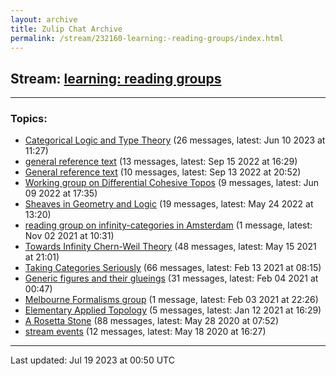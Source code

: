 ```yaml
---
layout: archive
title: Zulip Chat Archive
permalink: /stream/232160-learning:-reading-groups/index.html
---
```


## Stream: [learning: reading groups](https://mattecapu.github.io/ct-zulip-archive/stream/232160-learning:-reading-groups/index.html)
---

### Topics:

* [Categorical Logic and Type Theory](topic/topic_Categorical.20Logic.20and.20Type.20Theory.html) (26 messages, latest: Jun 10 2023 at 11:27)
* [general reference text](topic/topic_general.20reference.20text.html) (13 messages, latest: Sep 15 2022 at 16:29)
* [General reference text](topic/topic_General.20reference.20text.html) (10 messages, latest: Sep 13 2022 at 20:52)
* [Working group on Differential Cohesive Topos](topic/topic_Working.20group.20on.20Differential.20Cohesive.20Topos.html) (9 messages, latest: Jun 09 2022 at 17:35)
* [Sheaves in Geometry and Logic](topic/topic_Sheaves.20in.20Geometry.20and.20Logic.html) (19 messages, latest: May 24 2022 at 13:20)
* [reading group on infinity-categories in Amsterdam](topic/topic_reading.20group.20on.20infinity-categories.20in.20Amsterdam.html) (1 message, latest: Nov 02 2021 at 10:31)
* [Towards Infinity Chern-Weil Theory](topic/topic_Towards.20Infinity.20Chern-Weil.20Theory.html) (48 messages, latest: May 15 2021 at 21:01)
* [Taking Categories Seriously](topic/topic_Taking.20Categories.20Seriously.html) (66 messages, latest: Feb 13 2021 at 08:15)
* [Generic figures and their glueings](topic/topic_Generic.20figures.20and.20their.20glueings.html) (31 messages, latest: Feb 04 2021 at 00:47)
* [Melbourne Formalisms group](topic/topic_Melbourne.20Formalisms.20group.html) (1 message, latest: Feb 03 2021 at 22:26)
* [Elementary Applied Topology](topic/topic_Elementary.20Applied.20Topology.html) (5 messages, latest: Jan 12 2021 at 16:29)
* [A Rosetta Stone](topic/topic_A.20Rosetta.20Stone.html) (88 messages, latest: May 28 2020 at 07:52)
* [stream events](topic/topic_stream.20events.html) (12 messages, latest: May 18 2020 at 16:27)

<hr><p>Last updated: Jul 19 2023 at 00:50 UTC</p>